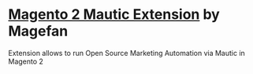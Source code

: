 # [Magento 2 Mautic Extension](https://magefan.com/magento2-blog-extension) by Magefan

Extension allows to run Open Source Marketing Automation via Mautic in Magento 2



